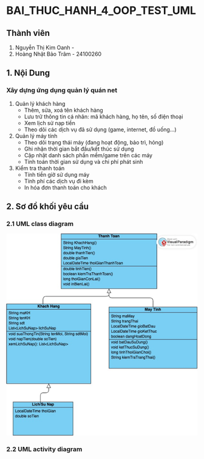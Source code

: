 # BAI_THUC_HANH_4_OOP_TEST_UML
## Thành viên
1. Nguyễn Thị Kim Oanh - 
2. Hoàng Nhật Bảo Trâm - 24100260
## 1. Nội Dung
### Xây dựng ứng dụng quản lý quán net
1. Quản lý khách hàng
   - Thêm, sửa, xoá tên khách hàng
   - Lưu trữ thông tin cá nhân: mã khách hàng, họ tên, số điện thoại
   - Xem lịch sử nạp tiền
   - Theo dõi các dịch vụ đã sử dụng (game, internet, đồ uống...)
2. Quản lý máy tính
   - Theo dõi trạng thái máy (đang hoạt động, bảo trì, hỏng)
   - Ghi nhận thời gian bắt đầu/kết thúc sử dụng
   - Cập nhật danh sách phần mềm/game trên các máy
   - Tính toán thời gian sử dụng và chi phí phát sinh
3. Kiểm tra thanh toán
   - Tính tiền giờ sử dụng máy
   - Tính phí các dịch vụ đi kèm
   - In hóa đơn thanh toán cho khách
## 2. Sơ đồ khối yêu cầu
### 2.1 UML class diagram
<img src='picture/Class diagram.jpg'>

### 2.2 UML activity diagram


  
